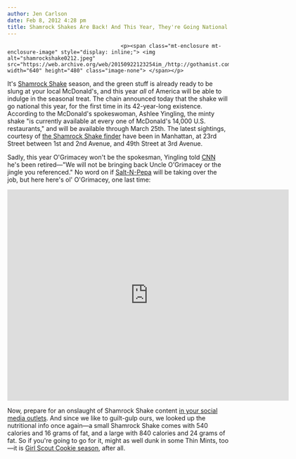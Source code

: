 ```yaml
---
author: Jen Carlson
date: Feb 8, 2012 4:28 pm
title: Shamrock Shakes Are Back! And This Year, They're Going National
---
```


	
										<p><span class="mt-enclosure mt-enclosure-image" style="display: inline;"> <img alt="shamrockshake0212.jpeg" src="https://web.archive.org/web/20150922123254im_/http://gothamist.com/attachments/arts_jen/shamrockshake0212.jpeg" width="640" height="480" class="image-none"> </span></p>

<p>It&apos;s <a href="https://web.archive.org/web/20150922123254/http://gothamist.com/tags/shamrockshake">Shamrock Shake</a> season, and the green stuff is already ready to be slung at your local McDonald&apos;s, and this year <em>all</em> of America will be able to indulge in the seasonal treat. The chain announced today that the shake will go national this year, for the first time in its 42-year-long existence. According to the McDonald&apos;s spokeswoman, Ashlee Yingling, the minty shake &quot;is currently available at every one of McDonald&apos;s 14,000 U.S. restaurants,&quot; and will be available through March 25th. The latest sightings, courtesy of <a href="https://web.archive.org/web/20150922123254/http://shamrockshake.com/shamrock.shake">the Shamrock Shake finder</a> have been in Manhattan, at 23rd Street between 1st and 2nd Avenue, and 49th Street at 3rd Avenue.</p>

<p>Sadly, this year O&apos;Grimacey won&apos;t be the spokesman, Yingling told <a href="https://web.archive.org/web/20150922123254/http://money.cnn.com/2012/02/08/news/companies/mcdonalds_shamrock_shake/">CNN</a> he&apos;s been retired&#x2014;&quot;We will not be bringing back Uncle O&apos;Grimacey or the jingle you referenced.&quot; No word on if <a href="https://web.archive.org/web/20150922123254/https://twitter.com/#!/McDonalds/status/166929897959342081">Salt-N-Pepa</a> will be taking over the job, but here here&apos;s ol&apos; O&apos;Grimacey, one last time: </p>

<p><iframe width="640" height="480" src="https://web.archive.org/web/20150922123254if_/http://www.youtube.com/embed/WPPujLdtvu0" frameborder="0" allowfullscreen></iframe></p>

<p>Now, prepare for an onslaught of Shamrock Shake content <a href="https://web.archive.org/web/20150922123254/http://instagr.am/p/GwCOtUMT5t/">in your social media outlets</a>. And since we like to guilt-gulp ours, we looked up the nutritional info once again&#x2014;a small Shamrock Shake comes with 540 calories and 16 grams of fat, and a large with 840 calories and 24 grams of fat. So if you&apos;re going to go for it, might as well dunk in some Thin Mints, too&#x2014;it is <a href="https://web.archive.org/web/20150922123254/http://gothamist.com/2012/01/21/where_to_find_girl_scout_cookies_th.php">Girl Scout Cookie season</a>, after all.</p>					
										
									
				